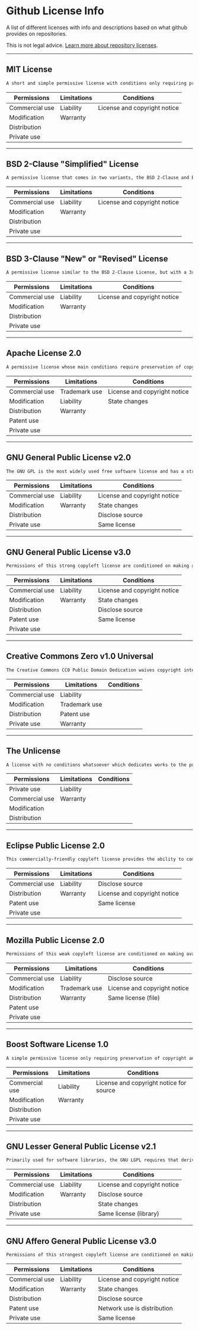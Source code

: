 # Github License Info

A list of different licenses with info and descriptions based on what github provides on repositories.

This is not legal advice. [Learn more about repository licenses](https://docs.github.com/en/github/creating-cloning-and-archiving-repositories/creating-a-repository-on-github/licensing-a-repository#disclaimer).

---

## MIT License

```txt
A short and simple permissive license with conditions only requiring preservation of copyright and license notices. Licensed works, modifications, and larger works may be distributed under different terms and without source code.
```

| Permissions    | Limitations   | Conditions                   |
| -------------- | ------------- | ---------------------------- |
| Commercial use | Liability     | License and copyright notice |
| Modification   | Warranty      |                              |
| Distribution   |               |                              |
| Private use    |               |                              |

---

## BSD 2-Clause "Simplified" License

```txt
A permissive license that comes in two variants, the BSD 2-Clause and BSD 3-Clause. Both have very minute differences to the MIT license.
```

| Permissions    | Limitations   | Conditions                   |
| -------------- | ------------- | ---------------------------- |
| Commercial use | Liability     | License and copyright notice |
| Modification   | Warranty      |                              |
| Distribution   |               |                              |
| Private use    |               |                              |

---

## BSD 3-Clause "New" or "Revised" License

```txt
A permissive license similar to the BSD 2-Clause License, but with a 3rd clause that prohibits others from using the name of the project or its contributors to promote derived products without written consent.
```

| Permissions    | Limitations   | Conditions                   |
| -------------- | ------------- | ---------------------------- |
| Commercial use | Liability     | License and copyright notice |
| Modification   | Warranty      |                              |
| Distribution   |               |                              |
| Private use    |               |                              |

---

## Apache License 2.0

```txt
A permissive license whose main conditions require preservation of copyright and license notices. Contributors provide an express grant of patent rights. Licensed works, modifications, and larger works may be distributed under different terms and without source code.
```

| Permissions    | Limitations   | Conditions                   |
| -------------- | ------------- | ---------------------------- |
| Commercial use | Trademark use | License and copyright notice |
| Modification   | Liability     | State changes                |
| Distribution   | Warranty      |                              |
| Patent use     |               |                              |
| Private use    |               |                              |

---

## GNU General Public License v2.0

```txt
The GNU GPL is the most widely used free software license and has a strong copyleft requirement. When distributing derived works, the source code of the work must be made available under the same license. There are multiple variants of the GNU GPL, each with different requirements.
```

| Permissions    | Limitations   | Conditions                   |
| -------------- | ------------- | ---------------------------- |
| Commercial use | Liability     | License and copyright notice |
| Modification   | Warranty      | State changes                |
| Distribution   |               | Disclose source              |
| Private use    |               | Same license                 |

---

## GNU General Public License v3.0

```txt
Permissions of this strong copyleft license are conditioned on making available complete source code of licensed works and modifications, which include larger works using a licensed work, under the same license. Copyright and license notices must be preserved. Contributors provide an express grant of patent rights.
```

| Permissions    | Limitations   | Conditions                   |
| -------------- | ------------- | ---------------------------- |
| Commercial use | Liability     | License and copyright notice |
| Modification   | Warranty      | State changes                |
| Distribution   |               | Disclose source              |
| Patent use     |               | Same license                 |
| Private use    |               |                              |

---

## Creative Commons Zero v1.0 Universal

```txt
The Creative Commons CC0 Public Domain Dedication waives copyright interest in a work you've created and dedicates it to the world-wide public domain. Use CC0 to opt out of copyright entirely and ensure your work has the widest reach. As with the Unlicense and typical software licenses, CC0 disclaims warranties. CC0 is very similar to the Unlicense.
```

| Permissions    | Limitations   | Conditions                   |
| -------------- | ------------- | ---------------------------- |
| Commercial use | Liability     |                              |
| Modification   | Trademark use |                              |
| Distribution   | Patent use    |                              |
| Private use    | Warranty      |                              |

---

## The Unlicense

```txt
A license with no conditions whatsoever which dedicates works to the public domain. Unlicensed works, modifications, and larger works may be distributed under different terms and without source code.
```

| Permissions    | Limitations   | Conditions                   |
| -------------- | ------------- | ---------------------------- |
| Private use    | Liability     |                              |
| Commercial use | Warranty      |                              |
| Modification   |               |                              |
| Distribution   |               |                              |

---

## Eclipse Public License 2.0

```txt
This commercially-friendly copyleft license provides the ability to commercially license binaries; a modern royalty-free patent license grant; and the ability for linked works to use other licenses, including commercial ones.
```

| Permissions    | Limitations   | Conditions                   |
| -------------- | ------------- | ---------------------------- |
| Commercial use | Liability     | Disclose source              |
| Distribution   | Warranty      | License and copyright notice |
| Patent use     |               | Same license                 |
| Private use    |               |                              |

---

## Mozilla Public License 2.0

```txt
Permissions of this weak copyleft license are conditioned on making available source code of licensed files and modifications of those files under the same license (or in certain cases, one of the GNU licenses). Copyright and license notices must be preserved. Contributors provide an express grant of patent rights. However, a larger work using the licensed work may be distributed under different terms and without source code for files added in the larger work.
```

| Permissions    | Limitations   | Conditions                   |
| -------------- | ------------- | ---------------------------- |
| Commercial use | Liability     | Disclose source              |
| Modification   | Trademark use | License and copyright notice |
| Distribution   | Warranty      | Same license (file)          |
| Patent use     |               |                              |
| Private use    |               |                              |

---

## Boost Software License 1.0

```txt
A simple permissive license only requiring preservation of copyright and license notices for source (and not binary) distribution. Licensed works, modifications, and larger works may be distributed under different terms and without source code.
```

| Permissions    | Limitations   | Conditions                   |
| -------------- | ------------- | ---------------------------- |
| Commercial use | Liability     | License and copyright notice for source |
| Modification   | Warranty      |                              |
| Distribution   |               |                              |
| Private use    |               |                              |

---

## GNU Lesser General Public License v2.1

```txt
Primarily used for software libraries, the GNU LGPL requires that derived works be licensed under the same license, but works that only link to it do not fall under this restriction. There are two commonly used versions of the GNU LGPL.
```

| Permissions    | Limitations   | Conditions                   |
| -------------- | ------------- | ---------------------------- |
| Commercial use | Liability     | License and copyright notice |
| Modification   | Warranty      | Disclose source              |
| Distribution   |               | State changes                |
| Private use    |               | Same license (library)       |

---

## GNU Affero General Public License v3.0

```txt
Permissions of this strongest copyleft license are conditioned on making available complete source code of licensed works and modifications, which include larger works using a licensed work, under the same license. Copyright and license notices must be preserved. Contributors provide an express grant of patent rights. When a modified version is used to provide a service over a network, the complete source code of the modified version must be made available.
```

| Permissions    | Limitations   | Conditions                   |
| -------------- | ------------- | ---------------------------- |
| Commercial use | Liability     | License and copyright notice |
| Modification   | Warranty      | State changes                |
| Distribution   |               | Disclose source              |
| Patent use     |               | Network use is distribution  |
| Private use    |               | Same license                 |
